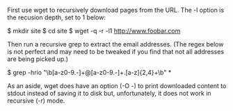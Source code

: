 
First use wget to recursively download pages from the URL. The -l option is the recusion depth, set to 1 below:

$ mkdir site
$ cd site
$ wget -q -r -l1  http://www.foobar.com

Then run a recursive grep to extract the email addresses. (The regex below is not perfect and may need to be tweaked if you find that not all addresses are being picked up.)

$ grep -hrio "\b[a-z0-9.-]\+@[a-z0-9.-]\+\.[a-z]\{2,4\}\+\b" *

As an aside, wget does have an option (-O -) to print downloaded content to stdout instead of saving it to disk but, unfortunately, it does not work in recursive (-r) mode.

